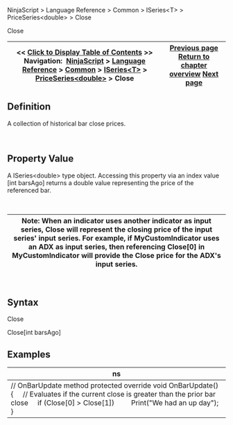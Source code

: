 ﻿


NinjaScript \> Language Reference \> Common \> ISeries\<T\> \> PriceSeries\<double\> \> Close






















Close







| \<\< [Click to Display Table of Contents](close.md) \>\> **Navigation:**     [NinjaScript](ninjascript.md) \> [Language Reference](language_reference_wip.md) \> [Common](common.md) \> [ISeries\<T\>](iseriest.md) \> [PriceSeries\<double\>](priceseries.md) \> Close | [Previous page](priceseries.md) [Return to chapter overview](priceseries.md) [Next page](closes.md) |
| --- | --- |











## Definition


A collection of historical bar close prices.


 


## Property Value


A ISeries\<double\> type object. Accessing this property via an index value \[int barsAgo] returns a double value representing the price of the referenced bar.


 




| Note: When an indicator uses another indicator as input series, Close will represent the closing price of the input series' input series. For example, if MyCustomIndicator uses an ADX as input series, then referencing Close\[0] in MyCustomIndicator will provide the Close price for the ADX's input series. |
| --- |



 


## Syntax


Close  

Close\[int barsAgo]


## 


## 


## Examples




| ns |
| --- |
| // OnBarUpdate method protected override void OnBarUpdate() {      // Evaluates if the current close is greater than the prior bar close      if (Close\[0] \> Close\[1])          Print("We had an up day"); } |









